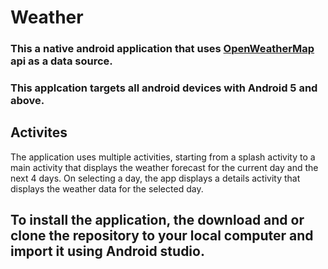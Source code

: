 # Weather
### This a native android application that uses <a href='https://openweathermap.org/api' target='_blank'>OpenWeatherMap</a> api as a data source.
### This applcation targets all android devices with Android 5 and above.
## Activites 
The application uses multiple activities, starting from a splash activity to a main activity that displays the weather forecast for the 
current day and the next 4 days. On selecting a day, the app displays a details activity that displays the weather data for the selected day.

## To install the application, the download and or clone the repository to your local computer and import it using Android studio.
